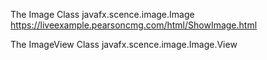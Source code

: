 The Image Class
javafx.scence.image.Image
https://liveexample.pearsoncmg.com/html/ShowImage.html

The ImageView Class
javafx.scence.image.Image.View
